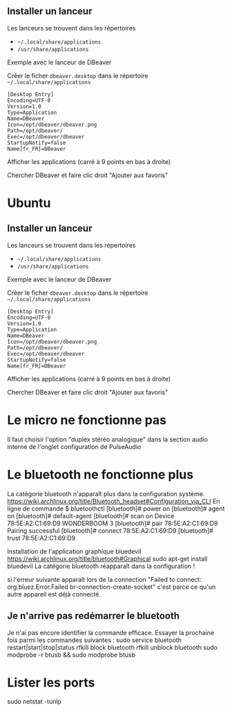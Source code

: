 ## Installer un lanceur

Les lanceurs se trouvent dans les répertoires
* `~/.local/share/applications`
* `/usr/share/applications`

Exemple avec le lanceur de DBeaver

Créer le ficher `dbeaver.desktop` dans le répertoire `~/.local/share/applications`

```
[Desktop Entry]
Encoding=UTF-8
Version=1.0
Type=Application
Name=DBeaver
Icon=/opt/dbeaver/dbeaver.png
Path=/opt/dbeaver/
Exec=/opt/dbeaver/dbeaver
StartupNotify=false
Name[fr_FR]=DBeaver
```

Afficher les applications (carré à 9 points en bas à droite)

Chercher DBeaver et faire clic droit "Ajouter aux favoris"

# Ubuntu

## Installer un lanceur

Les lanceurs se trouvent dans les répertoires
* `~/.local/share/applications`
* `/usr/share/applications`

Exemple avec le lanceur de DBeaver

Créer le ficher `dbeaver.desktop` dans le répertoire `~/.local/share/applications`

```
[Desktop Entry]
Encoding=UTF-8
Version=1.0
Type=Application
Name=DBeaver
Icon=/opt/dbeaver/dbeaver.png
Path=/opt/dbeaver/
Exec=/opt/dbeaver/dbeaver
StartupNotify=false
Name[fr_FR]=DBeaver
```

Afficher les applications (carré à 9 points en bas à droite)

Chercher DBeaver et faire clic droit "Ajouter aux favoris"

# Le micro ne fonctionne pas
Il faut choisir l'option "duplex stéréo analogique" dans la section audio interne de l'onglet configuration de PulseAudio

# Le bluetooth ne fonctionne plus
La catégorie bluetooth n'apparaît plus dans la configuration système.
https://wiki.archlinux.org/title/Bluetooth_headset#Configuration_via_CLI
En ligne de commande
$ bluetoothctl
[bluetooth]# power on
[bluetooth]# agent on
[bluetooth]# default-agent
[bluetooth]# scan on
Device 78:5E:A2:C1:69:D9 WONDERBOOM 3
[bluetooth]# pair 78:5E:A2:C1:69:D9
Pairing successful
[bluetooth]# connect 78:5E:A2:C1:69:D9
[bluetooth]# trust 78:5E:A2:C1:69:D9

Installation de l'application graphique bluedevil
https://wiki.archlinux.org/title/bluetooth#Graphical
sudo apt-get install bluedevil
La catégorie bluetooth réapparaît dans la configuration !

si l'erreur suivante apparaît lors de la connection "Failed to connect: org.bluez.Error.Failed br-connection-create-socket"
c'est parce ce qu'un autre appareil est déjà connecté.

## Je n'arrive pas redémarrer le bluetooth
Je n'ai pas encore identifier la commande efficace. Essayer la prochaine fois parmi les commandes suivantes :
sudo service bluetooth restart|start|stop|status
rfkill block bluetooth
rfkill unblock bluetooth
sudo modprobe -r btusb && sudo modprobe btusb

# Lister les ports
sudo netstat -tunlp






